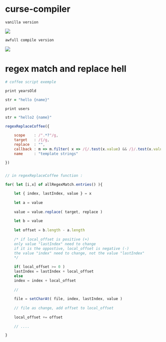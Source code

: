 # curse-compiler

```vanilla version```

![](https://github.com/nemo6/curse-compiler/blob/main/c1.png)

```awfull compile version```

![](https://github.com/nemo6/curse-compiler/blob/main/c2.png)

# regex match and replace hell

```coffee
# coffee script exemple

print yearsOld

str = "hello {name}"

print users

str = "hello2 {name}"
```

```js
regexReplaceCoffee({

	scope    : /".*?"/g,
	target   : /{/g,
	replace  : "",
	callback : m => m.filter( x => /{/.test(x.value) && /}/.test(x.value) ),
	name     : "template strings"

})
```

```js

// in regexReplaceCoffee function :

for( let [i,x] of allRegexMatch.entries() ){

	let { index, lastIndex, value } = x
	
	let a = value
	
	value = value.replace( target, replace )
	
	let b = value
	
	let offset = b.length - a.length
	
	/* if local_offset is positive (+)
	only value "lastIndex" need to change
	if it is the oppostive, local_offset is negative (-)
	the value "index" need to change, not the value "lastIndex"
	*/
	
	if( local_offset >= 0 )
	lastIndex = lastIndex + local_offset
	else
	index = index + local_offset
	
	//
	
	file = setCharAt( file, index, lastIndex, value )
	
	// file as change, add offset to local_offset
	
	local_offset += offset
	
	// ....

}
```
